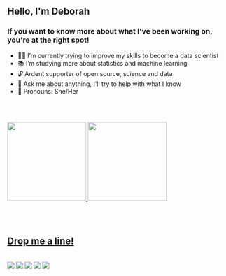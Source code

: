 <h2> Hello, I'm Deborah </h2>

<h3> If you want to know more about what I've been working on, you're at the right spot!</h3>

- 👩‍💻 I’m currently trying to improve my skills to become a data scientist
- 📚 I’m studying more about statistics and machine learning
- 🔓 Ardent supporter of open source, science and data
- 💬 Ask me about anything, I'll try to help with what I know 
- 🙋 Pronouns: She/Her

<br><br>

<div>
  <a href="https://github.com/dehscardoso">
  <img height="180em" src="https://github-readme-stats.vercel.app/api?username=dehscardoso&show_icons=true&theme=dracula&include_all_commits=true&count_private=true"/>
  <img height="180em" src="https://github-readme-stats.vercel.app/api/top-langs/?username=dehscardoso&layout=compact&langs_count=7&theme=dracula"/>
</div>
  
<br><br>
 
## Drop me a line! </h2>
<br>
<div>
  <a href ="mailto:dsc8021@gmail.com"><img src="https://img.shields.io/badge/Gmail-D14836?style=for-the-badge&logo=&logoColor=white" target="_blank"></a>
  <a href="https://www.linkedin.com/in/dehscardoso" target="_blank"><img src="https://img.shields.io/badge/-LinkedIn-%230077B5?style=for-the-badge&logo=&logoColor=white" target="_blank"></a> 
  <a href="https://www.credly.com/users/dehscardoso"><img src="https://img.shields.io/badge/Credly-FF6F00?style=for-the-badge&logo=&logoColor=white" target="_blank"></a> 
  <a href="https://www.cloudskillsboost.google/public_profiles/8e3f4545-d557-4510-baa6-5f9434b1f8eb"><img src="https://img.shields.io/badge/Qwiklabs-ffca28?style=for-the-badge&logo=&logoColor=black" target"_blank"></a>
  <a href="https://www.datacamp.com/profile/dehscardoso" target="_blank"><img src="https://img.shields.io/badge/Datacamp-1ED760?&style=for-the-badge&logo=&logoColor=white" target="_blank"></a> 
</div>

